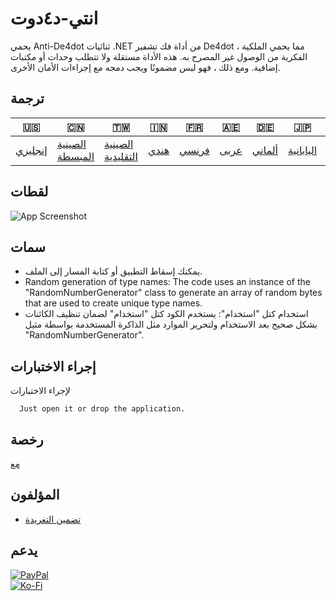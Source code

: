 # انتي-د٤دوت

يحمي Anti-De4dot ثنائيات .NET من أداة فك تشفير De4dot ، مما يحمي الملكية الفكرية من الوصول غير المصرح به. هذه الأداة مستقلة ولا تتطلب وحدات أو مكتبات إضافية. ومع ذلك ، فهو ليس مضمونًا ويجب دمجه مع إجراءات الأمان الأخرى.

## ترجمة

| 🇺🇸                 | 🇨🇳                               | 🇹🇼                                 | 🇮🇳                 | 🇫🇷                  | 🇦🇪                 | 🇩🇪                   | 🇯🇵                      | 🇪🇸                      |
| -------------------- | ---------------------------------- | ------------------------------------ | -------------------- | --------------------- | -------------------- | ---------------------- | ------------------------- | ------------------------- |
| [إنجليزي](README.md) | [الصينية المبسطة](README.zh-CN.md) | [الصينية التقليدية](README.zh-TW.md) | [هندي](README.hi.md) | [فرنسي](README.fr.md) | [عربى](README.ar.md) | [ألماني](README.de.md) | [اليابانية](README.ja.md) | [الأسبانية](README.es.md) |

## لقطات

![App Screenshot](https://cdn.discordapp.com/attachments/1008195045960204349/1097785288748699648/New_Website_Blue_Mockup_Instagram_-_Laptop.png)

## سمات

-   يمكنك إسقاط التطبيق أو كتابة المسار إلى الملف.
-   Random generation of type names: The code uses an instance of the 	"RandomNumberGenerator" class to generate an array of random bytes that are used to create unique type names.
-   استخدام كتل "استخدام": يستخدم الكود كتل "استخدام" لضمان تنظيف الكائنات بشكل صحيح بعد الاستخدام ولتحرير الموارد مثل الذاكرة المستخدمة بواسطة مثيل "RandomNumberGenerator".

## إجراء الاختبارات

لإجراء الاختبارات

```text
  Just open it or drop the application.
```

## رخصة

[مع](https://choosealicense.com/licenses/mit/)

## المؤلفون

-   [تضمين التغريدة](https://www.github.com/qzxtu)

## يدعم

[![PayPal](https://img.shields.io/badge/PayPal-00457C?style=for-the-badge&logo=paypal&logoColor=white)](https://paypal.me/nova355killer)  
[![Ko-Fi](https://img.shields.io/badge/kofi-00457C?style=for-the-badge&logo=ko-fi&logoColor=white)](https://ko-fi.com/nova355)

